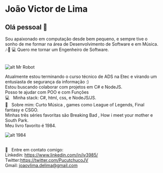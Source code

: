 # João Victor de Lima

## Olá pessoal 👋
Sou apaixonado em computação desde bem pequeno, e sempre tive o sonho de me formar na área de Desenvolvimento de Software e em Música. :notes::musical_note:&nbsp;:computer:
Quero me tornar um Engenheiro de Software.
<br/><br/><br/>
![alt Mr Robot](https://thumbs.gfycat.com/ActualGiftedHapuku-size_restricted.gif)


Atualmente estou terminando o curso técnico de ADS na Etec e virando um entusiasta de segurança da informação :)
<br/> Estou buscando colaborar com projetos em C# e NodeJS.
<br/> Posso te ajudar com POO e com Funções
<br/> :computer: &nbsp; Minha stack: C#, html, css, e NodeJS/JS.
<br/> 💬  &nbsp; Sobre mim: Curto Música , games como League of Legends, Final fantasy e CSGO.
<br/>Minhas três séries favoritas são Breaking Bad , How i meet your mother e South Park.
<br/>Meu livro favorito é 1984.

![alt 1984](https://media1.tenor.com/images/62a7b2002c8daa031b06e100a6952782/tenor.gif?itemid=8163429)

<br/> :email: &nbsp; Entre em contato comigo:
<br/>Linkedin: https://www.linkedin.com/in/jv3985/
<br/>Twitter:https://twitter.com/PucutchucoJV
<br/>Gmail: joaovlima.delima@gmail.com

